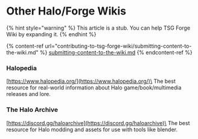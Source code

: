 # Other Halo/Forge Wikis

{% hint style="warning" %}
This article is a stub. You can help TSG Forge Wiki by expanding it.
{% endhint %}

{% content-ref url="contributing-to-tsg-forge-wiki/submitting-content-to-the-wiki.md" %}
[submitting-content-to-the-wiki.md](contributing-to-tsg-forge-wiki/submitting-content-to-the-wiki.md)
{% endcontent-ref %}



### Halopedia

[https://www.halopedia.org/](https://www.halopedia.org/)\
The best resource for real-world information about Halo game/book/multimedia releases and lore.

### The Halo Archive

[https://discord.gg/haloarchive](https://discord.gg/haloarchive)\
The best resource for Halo modding and assets for use with tools like blender.
